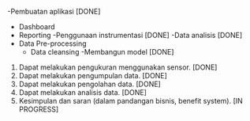 -Pembuatan aplikasi [DONE]
  - Dashboard
  - Reporting
-Penggunaan instrumentasi [DONE]
-Data analisis [DONE]
  - Data Pre-processing
      - Data cleansing
-Membangun model [DONE]

1. Dapat melakukan pengukuran menggunakan sensor. [DONE]
2. Dapat melakukan pengumpulan data. [DONE]
3. Dapat melakukan pengolahan data. [DONE]
4. Dapat melakukan analisis data. [DONE]
5. Kesimpulan dan saran (dalam pandangan bisnis, benefit system). [IN PROGRESS]


<script>
    function checkForm() {
        var suhu_luar_besok = document.getElementById("suhu_luar_besok").value;
        var suhu_ac_besok = document.getElementById("suhu_ac_besok").value;
        if (suhu_luar_besok == "" || suhu_ac_besok == "") {
            alert("Please fill the input first");
            return false;
        }
        return true;
    }
    </script>
